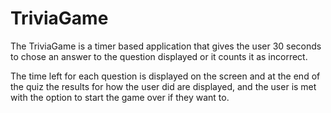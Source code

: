 # TriviaGame

The TriviaGame is a timer based application that gives the user 30 seconds to chose an answer to the question displayed or it counts it as incorrect.

The time left for each question is displayed on the screen and at the end of the quiz the results for how the user did are displayed, and the user is met with the option to start the game over if they want to.

